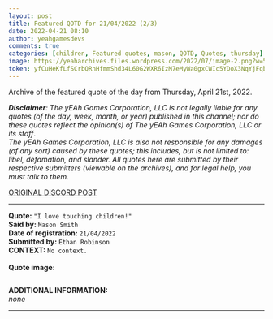 ```yaml
---
layout: post
title: Featured QOTD for 21/04/2022 (2/3)
date: 2022-04-21 08:10
author: yeahgamesdevs
comments: true
categories: [children, Featured quotes, mason, QOTD, Quotes, thursday]
image: https://yeaharchives.files.wordpress.com/2022/07/image-2.png?w=507
token: yfCuHeKfLfSCrbQRnHfmmShd34L60G2WXR6IzM7eMyWa0gxCWIc5YDoX3NqYjFqbsDn4XdlaYE7l27XRDqpPFytRGoJMXwGE4X6tGNLelkYNrOGjQXeh4PeN24MUL9f0Pl4P6tgbxLpb
---
```

<!-- wp:paragraph -->
<p>Archive of the featured quote of the day from Thursday, April 21st, 2022. </p>
<!-- /wp:paragraph -->

<!-- wp:paragraph -->
<p><em><strong>Disclaimer</strong>: The yEAh Games Corporation, LLC is not legally liable for any quotes (of the day, week, month, or year) published in this channel; nor do these quotes reflect the opinion(s) of The yEAh Games Corporation, LLC or its staff</em>.<br><em>The yEAh Games Corporation, LLC is also not responsible for any damages (of any sort) caused by these quotes; this includes, but is not limited to: libel, defamation, and slander. All quotes here are submitted by their respective submitters (viewable on the archives), and for legal help, you must talk to them.</em><br><a href="https://cdn.discordapp.com/attachments/958100064079839303/964566123628609628/unknown.png"></a></p>
<!-- /wp:paragraph -->

<!-- wp:buttons {"layout":{"type":"flex","justifyContent":"left"}} -->
<div class="wp-block-buttons"><!-- wp:button {"textColor":"vivid-cyan-blue","align":"center","style":{"border":{"radius":"18px"}},"className":"is-style-fill"} -->
<div class="wp-block-button aligncenter is-style-fill"><a class="wp-block-button__link has-vivid-cyan-blue-color has-text-color wp-element-button" href="https://discord.com/channels/887052880782176266/958100064079839303/967240589370339399" style="border-radius:18px;">ORIGINAL DISCORD POST</a></div>
<!-- /wp:button --></div>
<!-- /wp:buttons -->

<!-- wp:separator {"align":"center","className":"is-style-wide"} -->
<hr class="wp-block-separator aligncenter has-alpha-channel-opacity is-style-wide" />
<!-- /wp:separator -->

<!-- wp:paragraph -->
<p><strong>Quote: </strong><code>"I love touching children!"</code><br><strong>Said by: </strong><code>Mason Smith</code><br><strong>Date of registration: </strong><code>21/04/2022</code> <br><strong>Submitted by: </strong><code>Ethan Robinson</code><br><strong>CONTEXT: </strong><code>No context.</code><br><br><strong>Quote image:</strong></p>
<!-- /wp:paragraph -->

<!-- wp:image {"id":649,"sizeSlug":"large","linkDestination":"none"} -->
<figure class="wp-block-image size-large"><img src="https://yeaharchives.files.wordpress.com/2022/07/image-2.png?w=507" alt="" class="wp-image-649" /></figure>
<!-- /wp:image -->

<!-- wp:paragraph -->
<p><strong>ADDITIONAL INFORMATION:</strong><br><em>none</em></p>
<!-- /wp:paragraph -->

<!-- wp:separator {"className":"is-style-wide"} -->
<hr class="wp-block-separator has-alpha-channel-opacity is-style-wide" />
<!-- /wp:separator -->
